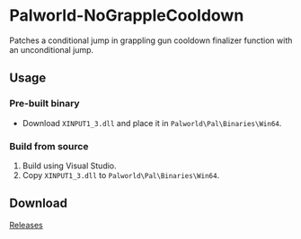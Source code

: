 # Palworld-NoGrappleCooldown

Patches a conditional jump in grappling gun cooldown finalizer function with an unconditional jump.

## Usage
### Pre-built binary
 * Download `XINPUT1_3.dll` and place it in `Palworld\Pal\Binaries\Win64`.

### Build from source
 1. Build using Visual Studio.
 2. Copy `XINPUT1_3.dll` to `Palworld\Pal\Binaries\Win64`.


## Download
[Releases](https://github.com/x0reaxeax/Palworld-NoGrapplingGunCooldown/releases)
